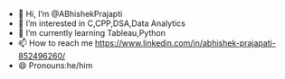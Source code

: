 - 👋 Hi, I’m @ABhishekPrajapti
- 👀 I’m interested in C,CPP,DSA,Data Analytics
- 🌱 I’m currently learning Tableau,Python
- 📫 How to reach me https://www.linkedin.com/in/abhishek-prajapati-852496260/
- 😄 Pronouns:he/him

<!---
ABhishekPrajapti/ABhishekPrajapti is a ✨ special ✨ repository because its `README.md` (this file) appears on your GitHub profile.
You can click the Preview link to take a look at your changes.
--->
